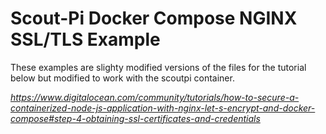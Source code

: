 # Scout-Pi Docker Compose NGINX SSL/TLS Example

These examples are slighty modified versions of the files for the tutorial below but modified to work with the scoutpi container.

*https://www.digitalocean.com/community/tutorials/how-to-secure-a-containerized-node-js-application-with-nginx-let-s-encrypt-and-docker-compose#step-4-obtaining-ssl-certificates-and-credentials*
